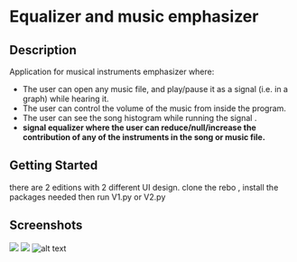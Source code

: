 
# Equalizer and music emphasizer
## Description

Application for musical instruments emphasizer where:
- The user can open any music file, and play/pause it as a signal (i.e. in a graph) while hearing it.
- The user can control the volume of the music from inside the program.
- The user can see the song histogram while running the signal .
- **signal equalizer where the user can reduce/null/increase the contribution of any of the
instruments in the song or music file.**


## Getting Started
there are 2 editions with 2 different UI design.
clone the rebo , install the packages needed then run  V1.py or V2.py




## Screenshots

![](ICONS/1.png)
![](ICONS/2.png)
![alt text](ICONS/Siganl_monitor_GIF.gif)



